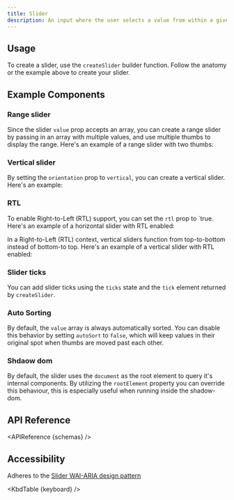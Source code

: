 ```yaml
---
title: Slider
description: An input where the user selects a value from within a given range
---
```


<script>
    import { APIReference, KbdTable, Preview } from '$docs/components'
    export let schemas
    export let keyboard
    export let snippets
    export let previews
</script>

## Usage

To create a slider, use the `createSlider` builder function. Follow the anatomy or the example above
to create your slider.

## Example Components

### Range slider

Since the slider `value` prop accepts an array, you can create a range slider by passing in an array
with multiple values, and use multiple thumbs to display the range. Here's an example of a range
slider with two thumbs:

<Preview code={snippets.range}>
    <svelte:component this={previews.range} />
</Preview>

### Vertical slider

By setting the `orientation` prop to `vertical`, you can create a vertical slider. Here's an
example:

<Preview code={snippets.vertical}>
    <svelte:component this={previews.vertical} />
</Preview>

### RTL

To enable Right-to-Left (RTL) support, you can set the `rtl` prop to `true. Here's an example of a
horizontal slider with RTL enabled:

<Preview code={snippets.rtl_horizontal}>
    <svelte:component this={previews.rtl_horizontal} />
</Preview>

In a Right-to-Left (RTL) context, vertical sliders function from top-to-bottom instead of bottom-to
top. Here's an example of a vertical slider with RTL enabled:

<Preview code={snippets.rtl_vertical}>
    <svelte:component this={previews.rtl_vertical} />
</Preview>

### Slider ticks

You can add slider ticks using the `ticks` state and the `tick` element returned by `createSlider`.

<Preview code={snippets.ticks}>
    <svelte:component this={previews.ticks} />
</Preview>

### Auto Sorting

By default, the `value` array is always automatically sorted. You can disable this behavior by
setting `autoSort` to `false`, which will keep values in their original spot when thumbs are moved
past each other.

<Preview code={snippets.multiple}>
    <svelte:component this={previews.multiple} />
</Preview>

### Shdaow dom

By default, the slider uses the `document` as the root element to query it's internal components.
By utilizing the `rootElement` property you can override this behaviour, this is especially useful when running inside the shadow-dom. 

<Preview code={snippets.shadow}>
    <svelte:component this={previews.shadow} />
</Preview>


## API Reference

<APIReference {schemas} />

## Accessibility

Adheres to the [Slider WAI-ARIA design pattern](https://www.w3.org/WAI/ARIA/apg/patterns/slider/)

<KbdTable {keyboard} />
